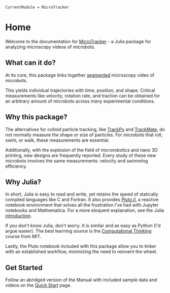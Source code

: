 ```@meta
CurrentModule = MicroTracker
```

# Home

Welcome to the documentation for [MicroTracker](https://github.com/czimm79/MicroTracker.jl) - a Julia package for analyzing microscopy videos of microbots.

## What can it do?

At its core, this package links together [segmented](https://en.wikipedia.org/wiki/Image_segmentation) microscopy video of microbots.

 This yields individual trajectories with time, position, and shape. Critical measurements like velocity, rotation rate, and traction can be obtained for an arbitrary amount of microbots across many experimental conditions.

## Why this package?

The alternatives for colloid particle tracking, like [TrackPy](https://soft-matter.github.io/trackpy/v0.5.0/) and [TrackMate](https://www.sciencedirect.com/science/article/pii/S1046202316303346), do not normally measure the shape or size of particles. For microbots that roll, swim, or walk, these measurements are essential. 

Additionally, with the explosion of the field of microrobotics and nano 3D printing, new designs are frequently reported. Every study of these new microbots involves the same measurements: velocity and swimming efficiency.

## Why Julia?

In short, Julia is easy to read and write, yet retains the speed of statically compiled languages like C and Fortran. It also provides [Pluto.jl](https://github.com/fonsp/Pluto.jl), a reactive notebook environment that solves all the frustration I've had with Jupyter notebooks and Mathematica. For a more eloquent explanation, see the Julia [introduction](https://docs.julialang.org/en/v1/).

If you don't know Julia, don't worry. It is similar and as easy as Python (I'd argue easier). The best learning source is the [Computational Thinking](https://computationalthinking.mit.edu/) course from MIT.

Lastly, the Pluto notebook included with this package allow you to tinker with an established workflow, minimizing the need to reinvent the wheel.

## Get Started
Follow an abridged version of the Manual with included sample data and videos on the [Quick Start](@ref) page.

